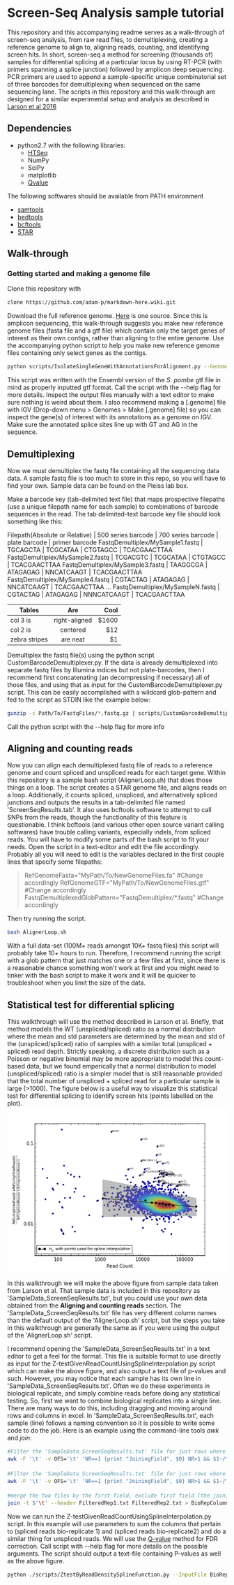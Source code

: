 # Screen-Seq Analysis sample tutorial

This repository and this accompanying readme serves as a walk-through of screen-seq analysis, from raw read files, to demultiplexing, creating a reference genome to align to, aligning reads, counting, and identifying screen hits. In short, screen-seq a method for screening (thousands of) samples for differential splicing at a particular locus by using RT-PCR (with primers spanning a splice junction) followed by amplicon deep sequencing. PCR primers are used to append a sample-specific unique combinatorial set of three barcodes for demultiplexing when sequenced on the same sequencing lane. The scripts in this repository and this walk-through are designed for a similar experimental setup and analysis as described in [Larson et al 2016](https://www.ncbi.nlm.nih.gov/pubmed/27172183)
## Dependencies
- python2.7 with the following libraries:
    - [HTSeq](https://pypi.python.org/pypi/HTSeq)
    - NumPy
    - SciPy
    - matplotlib
    - [Qvalue](https://github.com/nfusi/qvalue)

The following softwares should be available from PATH environment
- [samtools](http://samtools.sourceforge.net)
- [bedtools](http://bedtools.readthedocs.io/en/latest/#)
- [bcftools](https://samtools.github.io/bcftools/)
- [STAR](https://github.com/alexdobin/STAR)

## Walk-through
### Getting started and making a genome file
Clone this repository with
```bash
clone https://github.com/adam-p/markdown-here.wiki.git
```
Download the full reference genome. [Here](http://support.illumina.com/sequencing/sequencing_software/igenome.html)
 is one source. Since this is amplicon sequencing, this walk-through suggests you make new reference genome files (fasta file and a gtf file) which contain only the target genes of interest as their own contigs, rather than aligning to the entire genome. Use the accompanying python script to help you make new reference genome files containing only select genes as the contigs.
 
 ```bash
python scripts/IsolateSingleGeneWithAnnotationsForAlignment.py --GenomeFasta MyGenome.fa --AnnotationGTF MyAnnotations.gtf --GenesToIsolate MySystematicID1 MySystematicID2 MySystematicID3 --ReverseMinusStrandGenes --OutputPrefix MyPath/To/NewGenomeFiles
```
 
 This script was written with the Ensembl version of the *S. pombe* gtf file in mind as properly inputted gtf format. Call the script with the --help flag for more details. Inspect the output files manually with a text editor to make sure nothing is weird about them. I also recommend making a [.genome] file with IGV (Drop-down menu > Genomes > Make [.genome] file) so you can inspect the gene(s) of interest with its annotations as a genome on IGV. Make sure the annotated splice sites line up with GT and AG in the sequence.
 
 ## Demultiplexing
 Now we must demultiplex the fastq file containing all the sequencing data data. A sample fastq file is too much to store in this repo, so you will have to find your own. Sample data can be found on the Pleiss lab box.
 
  Make a barcode key (tab-delimited text file) that maps prospective filepaths (use a unique filepath name for each sample) to combinations of barcode sequences in the read. The tab delimited-text barcode key file should look something like this:
 
Filepath(Absolute or Relative) | 500 series barcode | 700 series barcode | plate barcode | primer barcode
FastqDemultiplex/MySample1.fastq | TGCAGCTA | TCGCATAA | CTGTAGCC | TCACGAACTTAA
FastqDemultiplex/MySample2.fastq | TCGACGTC | TCGCATAA | CTGTAGCC | TCACGAACTTAA
FastqDemultiplex/MySample3.fastq | TAAGGCGA | ATAGAGAG | NNCATCAAGT | TCACGAACTTAA
FastqDemultiplex/MySample4.fastq | CGTACTAG | ATAGAGAG | NNCATCAAGT | TCACGAACTTAA
...
FastqDemultiplex/MySampleN.fastq | CGTACTAG | ATAGAGAG | NNNCATCAAGT | TCACGAACTTAA

| Tables        | Are           | Cool  |
| ------------- |:-------------:| -----:|
| col 3 is      | right-aligned | $1600 |
| col 2 is      | centered      |   $12 |
| zebra stripes | are neat      |    $1 |

Demultiplex the fastq file(s) using the python script CustomBarcodeDemultiplexer.py. If the data is already demultiplexed into separate fastq files by Illumina indices but not plate-barcodes, then I recommend first concatenating (an decompressing if necessary) all of those files, and using that as input for the CustomBarcodeDemultiplexer.py script. This can be easily accomplished with a wildcard glob-pattern and fed to the script as STDIN like the example below:

 ```bash
 gunzip -c Path/To/FastqFiles/*.fastq.gz | scripts/CustomBarcodeDemultiplexer.py --InputFile stdin --BarcodeKey MyBarcodeKey.txt --CreateEmptyFastqFiles
```
Call the python script with the --help flag for more info
 
 ## Aligning and counting reads
 Now you can align each demultiplexed fastq file of reads to a reference genome and count spliced and unspliced reads for each target gene. Within this repository is a sample bash script (AlignerLoop.sh) that does those things on a loop. The script creates a STAR genome file, and aligns reads on a loop. Additionally, it counts spliced, unspliced, and alternatively spliced junctions and outputs the results in a tab-delimited file named 'ScreenSeqResults.tab'. It also uses bcftools software to attempt to call SNPs from the reads, though the functionality of this feature is questionable. I think bcftools (and various other open source variant calling softwares) have trouble calling variants, especially indels, from spliced reads. You will have to modify some parts of the bash script to fit your needs. Open the script in a text-editor and edit the file accordingly. Probably all you will need to edit is the variables declared in the first couple lines that specify some filepaths:
 
 
 >RefGenomeFasta="MyPath/To/NewGenomeFiles.fa" #Change accordingly
>RefGenomeGTF="MyPath/To/NewGenomeFiles.gtf" #Change accordingly
>FastqDemultiplexedGlobPattern="FastqDemultiplex/*.fastq" #Change accordingly

 
 Then try running the script.
 
  ```bash
 bash AlignerLoop.sh
 ```
 
  With a full data-set (100M+ reads amongst 10K+ fastq files) this script will probably take 10+ hours to run. Therefore, I recommend running the script with a glob pattern that just matches one or a few files at first, since there is a reasonable chance something won't work at first and you might need to tinker with the bash script to make it work and it will be quicker to troubleshoot when you limit the size of the data. 

## Statistical test for differential splicing
This walkthrough will use the method described in Larson et al. Briefly, that method models the WT (unspliced/spliced) ratio as a normal distribution where the mean and std parameters are determined by the mean and std of the (unspliced/spliced) ratio of samples with a similar total (unspliced + spliced) read depth. Strictly speaking, a discrete distribution such as a Poisson or negative binomial may be more appropriate to model this count-based data, but we found emperically that a normal distribution to model (unspliced/spliced) ratio is a simpler model that is still reasonable provided that the total number of unspliced + spliced read for a particular sample is large (>1000). The figure below is a useful way to visualize this statistical test for differential splicing to identify screen hits (points labelled on the plot).
![alt text](./images/MyPlot.png "MA-like plot")

In this walkthrough we will make the above figure from sample data taken from Larson et al. That sample data is included in this repository as 'SampleData_ScreenSeqResults.txt', but you could use your own data obtained from the **Aligning and counting reads** section. The 'SampleData_ScreenSeqResults.txt' file has very different column names than the default output of the 'AlignerLoop.sh' script, but the steps you take in this walkthrough are generally the same as if you were using the output of the 'AlignerLoop.sh' script.

I recommend opening the 'SampleData_ScreenSeqResults.txt' in a text editor to get a feel for the format. This file is suitable format to use directly as input for the Z-testGivenReadCountUsingSplineInterpolation.py script which can make the above figure, and also output a text file of p-values and such. However, you may notice that each sample has its own line in 'SampleData_ScreenSeqResults.txt'. Often we do these experiments in biological replicate, and simply combine reads before doing any statistical testing. So, first we want to combine biological replicates into a single line. There are many ways to do this, including dragging and moving around rows and columns in excel. In 'SampleData_ScreenSeqResults.txt', each sample (line) follows a naming convention so it is possible to write some code to do the job. Here is an example using the command-line tools *awk* and *join*:

```bash
#Filter the 'SampleData_ScreenSeqResults.txt' file for just rows where the input first field starts with 1 (signifying biological rep1) Write-out first field without 1_
awk -F '\t' -v OFS='\t' 'NR==1 {print "JoiningField", $0} NR>1 && $1~/^1/ {split($1,a,"_"); print a[2]"_"a[3], $0}' SampleData_ScreenSeqResults.txt > FilteredRep1.txt

#Filter the 'SampleData_ScreenSeqResults.txt' file for just rows where the input first field starts with 1 (signifying biological rep2). Write-out first field without 2_
awk -F '\t' -v OFS='\t' 'NR==1 {print "JoiningField", $0} NR>1 && $1~/^2/ {split($1,a,"_"); print a[2]"_"a[3], $0}' SampleData_ScreenSeqResults.txt > FilteredRep2.txt

#merge the two files by the first field, exclude first field (the joining field).
join -t $'\t' --header FilteredRep1.txt FilteredRep2.txt > BioRepColumnsCombinedInSameRow.txt
```

Now we can run the Z-testGivenReadCountUsingSplineInterpolation.py script. In this example will use parameters to sum the columns that pertain to (spliced reads bio-replicate 1) and (spliced reads bio-replicate2) and do a similar thing for unspliced reads. We will use the [Q-value](https://www.ncbi.nlm.nih.gov/pubmed/12883005) method for FDR correction. Call script with --help flag for more details on the possible arguments. The script should output a text-file containing P-values as well as the above figure.

```bash
python ./scripts/ZtestByReadDensitySplineFunction.py --InputFile BioRepColumnsCombinedInSameRow.txt --NumeratorColumnName fet5_UnsplicedReads fet5_UnsplicedReads_1 --DenominatorColumnName fet5_SplicedReads fet5_SplicedReads_1 --MultipleHypothesisCorrection Qvalue --IdentifierColumnName Common_Name --TestType RightSidedTest --OutputFile MyOutput.txt --PlotMA MyPlot.png --ShowSplineFitConfidenceInterval --LabelSignificantPointsInPlot
```
